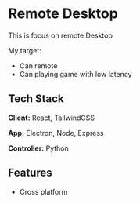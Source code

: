 
# Remote Desktop

This is focus on remote Desktop

My target:
- Can remote
- Can playing game with low latency


## Tech Stack

**Client:** React, TailwindCSS

**App:** Electron, Node, Express

**Controller:** Python





## Features

- Cross platform


